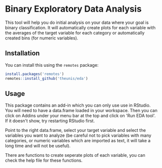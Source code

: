 # Binary Exploratory Data Analysis

This tool will help you do initial analysis on your data where your goal is binary classification. It will automatically create plots for each variable with the averages of the target variable for each category or automatically created bins (for numeric variables).

## Installation

You can install this using the `remotes` package:

``` r
install.packages('remotes')
remotes::install_github('theunis/eda')
```

## Usage

This package contains an add-in which you can only use use in RStudio. You will need to have a data.frame loaded in your workspace. Then you can click on Addins under your menu bar at the top and click on 'Run EDA tool'. If it doesn't show, try restarting RStudio first.

Point to the right data.frame, select your target variable and select the variables you want to analyze (be careful not to pick variables with many categories, or numeric variables which are imported as text, it will take a long time and will not be useful).

There are functions to create seperate plots of each variable, you can check the help file for these functions.
